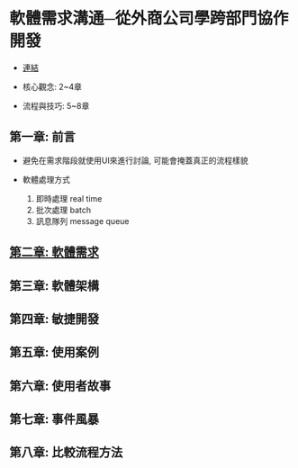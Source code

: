 
# 軟體需求溝通─從外商公司學跨部門協作開發

- [連結](https://hahow.in/courses/5fe78a2be810e1a5ff89b17f)

- 核心觀念: 2~4章
- 流程與技巧: 5~8章

## 第一章: 前言

- 避免在需求階段就使用UI來進行討論, 可能會掩蓋真正的流程樣貌

- 軟體處理方式
  1. 即時處理 real time
  2. 批次處理 batch
  3. 訊息隊列 message queue

## [第二章: 軟體需求](Ch2_SoftwareRequirements.md)

## 第三章: 軟體架構

## 第四章: 敏捷開發

## 第五章: 使用案例

## 第六章: 使用者故事

## 第七章: 事件風暴

## 第八章: 比較流程方法

